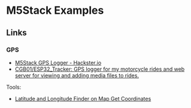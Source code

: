 # M5Stack Examples

## Links

### GPS

- [M5Stack GPS Logger - Hackster.io](https://www.hackster.io/claudegbeaudoin/m5stack-gps-logger-639a81)
- [CGB01/ESP32_Tracker: GPS logger for my motorcycle rides and web server for viewing and adding media files to rides.](https://github.com/CGB01/ESP32_Tracker)

Tools:

- [Latitude and Longitude Finder on Map Get Coordinates](https://www.latlong.net/)
